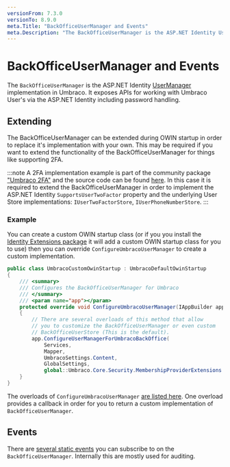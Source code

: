 ```yaml
---
versionFrom: 7.3.0
versionTo: 8.9.0
meta.Title: "BackOfficeUserManager and Events"
meta.Description: "The BackOfficeUserManager is the ASP.NET Identity UserManager implementation in Umbraco. It exposes APIs for working with Umbraco User's via the ASP.NET Identity including password handling."
---
```


# BackOfficeUserManager and Events

The `BackOfficeUserManager` is the ASP.NET Identity [UserManager](https://docs.microsoft.com/en-us/previous-versions/aspnet/dn613290(v=vs.108)) implementation in Umbraco. It exposes APIs for working with Umbraco User's via the ASP.NET Identity including password handling.

## Extending

The BackOfficeUserManager can be extended during OWIN startup in order to replace it's implementation with your own. This may be required if you want to extend the functionality of the BackOfficeUserManager for things like supporting 2FA.

:::note
A 2FA implementation example is part of the community package ["Umbraco 2FA"](https://our.umbraco.com/packages/backoffice-extensions/umbraco-2fa/) and the source code can be found [here](https://github.com/Offroadcode/Umbraco-2FA).
In this case it is required to extend the BackOfficeUserManager in order to implement the ASP.NET Identity `SupportsUserTwoFactor` property and the underlying User Store implementations: `IUserTwoFactorStore`, `IUserPhoneNumberStore`.
:::

### Example

You can create a custom OWIN startup class (or if you you install the [Identity Extensions package](https://github.com/umbraco/UmbracoIdentityExtensions) it will add a custom OWIN startup class for you to use) then you can override `ConfigureUmbracoUserManager` to create a custom implementation.

```cs
public class UmbracoCustomOwinStartup : UmbracoDefaultOwinStartup
{
    /// <summary>
    /// Configures the BackOfficeUserManager for Umbraco
    /// </summary>
    /// <param name="app"></param>
    protected override void ConfigureUmbracoUserManager(IAppBuilder app)
    {
        // There are several overloads of this method that allow
        // you to customize the BackOfficeUserManager or even custom
        // BackOfficeUserStore (This is the default).
        app.ConfigureUserManagerForUmbracoBackOffice(
            Services,
            Mapper,
            UmbracoSettings.Content,
            GlobalSettings,
            global::Umbraco.Core.Security.MembershipProviderExtensions.GetUsersMembershipProvider().AsUmbracoMembershipProvider());
    }
}
```

The overloads of `ConfigureUmbracoUserManager` [are listed here](https://our.umbraco.com/apidocs/v8/csharp/api/Umbraco.Web.Security.AppBuilderExtensions.html). One overload provides a callback in order for you to return a custom implementation of `BackOfficeUserManager`.

## Events

There are [several static events](https://our.umbraco.com/apidocs/v8/csharp/api/Umbraco.Web.Security.BackOfficeUserManager-1.html#events) you can subscribe to on the `BackOfficeUserManager`. Internally this are mostly used for auditing.

